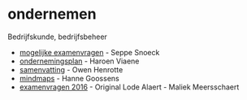 # ondernemen
Bedrijfskunde, bedrijfsbeheer

* [mogelijke examenvragen](Examenvragen2017.md) - Seppe Snoeck
* [ondernemingsplan](ondernemingsplan-haroen) - Haroen Viaene
* [samenvatting](samenvatting-owen) - Owen Henrotte
* [mindmaps](mindmaps-hanne) - Hanne Goossens
* [examenvragen 2016](Examenvragen2016.md) - Original Lode Alaert - Maliek Meersschaert
